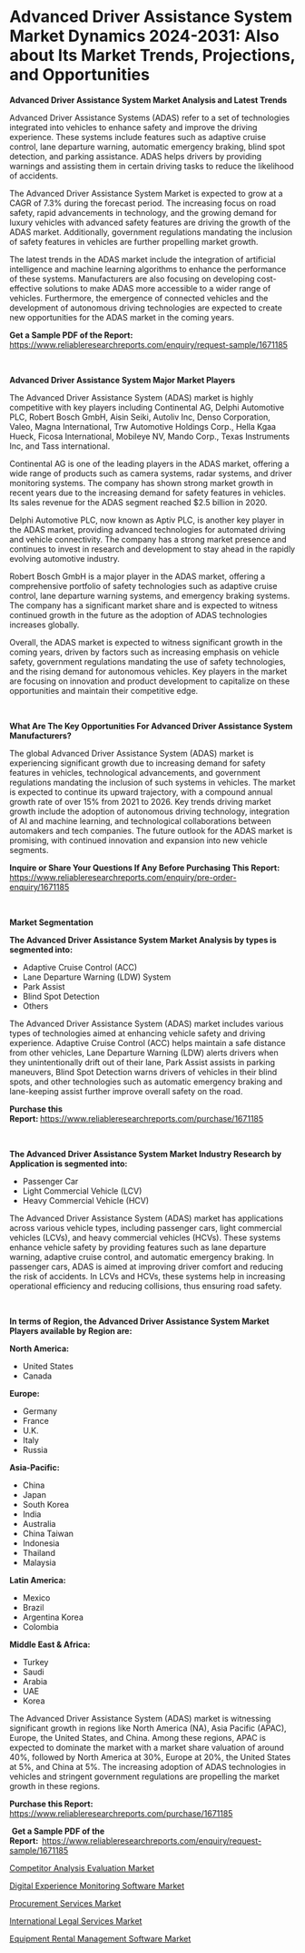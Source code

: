 <p><h1>Advanced Driver Assistance System Market Dynamics 2024-2031: Also about Its Market Trends, Projections, and Opportunities</h1></p><p><strong>Advanced Driver Assistance System Market Analysis and Latest Trends</strong></p>
<p><p>Advanced Driver Assistance Systems (ADAS) refer to a set of technologies integrated into vehicles to enhance safety and improve the driving experience. These systems include features such as adaptive cruise control, lane departure warning, automatic emergency braking, blind spot detection, and parking assistance. ADAS helps drivers by providing warnings and assisting them in certain driving tasks to reduce the likelihood of accidents.</p><p>The Advanced Driver Assistance System Market is expected to grow at a CAGR of 7.3% during the forecast period. The increasing focus on road safety, rapid advancements in technology, and the growing demand for luxury vehicles with advanced safety features are driving the growth of the ADAS market. Additionally, government regulations mandating the inclusion of safety features in vehicles are further propelling market growth.</p><p>The latest trends in the ADAS market include the integration of artificial intelligence and machine learning algorithms to enhance the performance of these systems. Manufacturers are also focusing on developing cost-effective solutions to make ADAS more accessible to a wider range of vehicles. Furthermore, the emergence of connected vehicles and the development of autonomous driving technologies are expected to create new opportunities for the ADAS market in the coming years.</p></p>
<p><strong>Get a Sample PDF of the Report:&nbsp;</strong> <a href="https://www.reliableresearchreports.com/enquiry/request-sample/1671185">https://www.reliableresearchreports.com/enquiry/request-sample/1671185</a></p>
<p>&nbsp;</p>
<p><strong>Advanced Driver Assistance System Major Market Players</strong></p>
<p><p>The Advanced Driver Assistance System (ADAS) market is highly competitive with key players including Continental AG, Delphi Automotive PLC, Robert Bosch GmbH, Aisin Seiki, Autoliv Inc, Denso Corporation, Valeo, Magna International, Trw Automotive Holdings Corp., Hella Kgaa Hueck, Ficosa International, Mobileye NV, Mando Corp., Texas Instruments Inc, and Tass international.</p><p>Continental AG is one of the leading players in the ADAS market, offering a wide range of products such as camera systems, radar systems, and driver monitoring systems. The company has shown strong market growth in recent years due to the increasing demand for safety features in vehicles. Its sales revenue for the ADAS segment reached $2.5 billion in 2020.</p><p>Delphi Automotive PLC, now known as Aptiv PLC, is another key player in the ADAS market, providing advanced technologies for automated driving and vehicle connectivity. The company has a strong market presence and continues to invest in research and development to stay ahead in the rapidly evolving automotive industry.</p><p>Robert Bosch GmbH is a major player in the ADAS market, offering a comprehensive portfolio of safety technologies such as adaptive cruise control, lane departure warning systems, and emergency braking systems. The company has a significant market share and is expected to witness continued growth in the future as the adoption of ADAS technologies increases globally.</p><p>Overall, the ADAS market is expected to witness significant growth in the coming years, driven by factors such as increasing emphasis on vehicle safety, government regulations mandating the use of safety technologies, and the rising demand for autonomous vehicles. Key players in the market are focusing on innovation and product development to capitalize on these opportunities and maintain their competitive edge.</p></p>
<p>&nbsp;</p>
<p><strong>What Are The Key Opportunities For Advanced Driver Assistance System Manufacturers?</strong></p>
<p><p>The global Advanced Driver Assistance System (ADAS) market is experiencing significant growth due to increasing demand for safety features in vehicles, technological advancements, and government regulations mandating the inclusion of such systems in vehicles. The market is expected to continue its upward trajectory, with a compound annual growth rate of over 15% from 2021 to 2026. Key trends driving market growth include the adoption of autonomous driving technology, integration of AI and machine learning, and technological collaborations between automakers and tech companies. The future outlook for the ADAS market is promising, with continued innovation and expansion into new vehicle segments.</p></p>
<p><strong>Inquire or Share Your Questions If Any Before Purchasing This Report:</strong> <a href="https://www.reliableresearchreports.com/enquiry/pre-order-enquiry/1671185">https://www.reliableresearchreports.com/enquiry/pre-order-enquiry/1671185</a></p>
<p>&nbsp;</p>
<p><strong>Market Segmentation</strong></p>
<p><strong>The Advanced Driver Assistance System Market Analysis by types is segmented into:</strong></p>
<p><ul><li>Adaptive Cruise Control (ACC)</li><li>Lane Departure Warning (LDW) System</li><li>Park Assist</li><li>Blind Spot Detection</li><li>Others</li></ul></p>
<p><p>The Advanced Driver Assistance System (ADAS) market includes various types of technologies aimed at enhancing vehicle safety and driving experience. Adaptive Cruise Control (ACC) helps maintain a safe distance from other vehicles, Lane Departure Warning (LDW) alerts drivers when they unintentionally drift out of their lane, Park Assist assists in parking maneuvers, Blind Spot Detection warns drivers of vehicles in their blind spots, and other technologies such as automatic emergency braking and lane-keeping assist further improve overall safety on the road.</p></p>
<p><strong>Purchase this Report:&nbsp;</strong><a href="https://www.reliableresearchreports.com/purchase/1671185">https://www.reliableresearchreports.com/purchase/1671185</a></p>
<p>&nbsp;</p>
<p><strong>The Advanced Driver Assistance System Market Industry Research by Application is segmented into:</strong></p>
<p><ul><li>Passenger Car</li><li>Light Commercial Vehicle (LCV)</li><li>Heavy Commercial Vehicle (HCV)</li></ul></p>
<p><p>The Advanced Driver Assistance System (ADAS) market has applications across various vehicle types, including passenger cars, light commercial vehicles (LCVs), and heavy commercial vehicles (HCVs). These systems enhance vehicle safety by providing features such as lane departure warning, adaptive cruise control, and automatic emergency braking. In passenger cars, ADAS is aimed at improving driver comfort and reducing the risk of accidents. In LCVs and HCVs, these systems help in increasing operational efficiency and reducing collisions, thus ensuring road safety.</p></p>
<p>&nbsp;</p>
<p><strong>In terms of Region, the Advanced Driver Assistance System Market Players available by Region are:</strong></p>
<p>
    <p> <strong> North America: </strong>
        <ul>
            <li>United States</li>
            <li>Canada</li>
        </ul>
        </p> 
    <p> <strong> Europe: </strong>
        <ul>
            <li>Germany</li>
            <li>France</li>
            <li>U.K.</li>
            <li>Italy</li>
            <li>Russia</li>
        </ul>
        </p> 
    <p> <strong> Asia-Pacific: </strong>
        <ul>
            <li>China</li>
            <li>Japan</li>
            <li>South Korea</li>
            <li>India</li>
            <li>Australia</li>
            <li>China Taiwan</li>
            <li>Indonesia</li>
            <li>Thailand</li>
            <li>Malaysia</li>
        </ul>
        </p> 
    <p> <strong> Latin America: </strong>
        <ul>
            <li>Mexico</li>
            <li>Brazil</li>
            <li>Argentina Korea</li>
            <li>Colombia</li>
        </ul>
        </p> 
    <p> <strong> Middle East & Africa: </strong>
        <ul>
            <li>Turkey</li>
            <li>Saudi</li>
            <li>Arabia</li>
            <li>UAE</li>
            <li>Korea</li>
        </ul>
    </p>
    </p>
<p><p>The Advanced Driver Assistance System (ADAS) market is witnessing significant growth in regions like North America (NA), Asia Pacific (APAC), Europe, the United States, and China. Among these regions, APAC is expected to dominate the market with a market share valuation of around 40%, followed by North America at 30%, Europe at 20%, the United States at 5%, and China at 5%. The increasing adoption of ADAS technologies in vehicles and stringent government regulations are propelling the market growth in these regions.</p></p>
<p><strong>Purchase this Report: </strong><a href="https://www.reliableresearchreports.com/purchase/1671185">https://www.reliableresearchreports.com/purchase/1671185</a></p>
<p>&nbsp;<strong>Get a Sample PDF of the Report:&nbsp;&nbsp;</strong><a href="https://www.reliableresearchreports.com/enquiry/request-sample/1671185">https://www.reliableresearchreports.com/enquiry/request-sample/1671185</a></p>
<p><strong></strong></p>
<p><p><a href="https://medium.com/@isomgleason/competitor-analysis-evaluation-market-insights-into-market-cagr-market-trends-and-growth-73d6ffc4f286">Competitor Analysis Evaluation Market</a></p><p><a href="https://medium.com/@jeromekling1967/digital-experience-monitoring-software-nbsp-market-focuses-on-market-share-size-and-projected-7d494727326f">Digital Experience Monitoring Software Market</a></p><p><a href="https://medium.com/@santosh.reportprime/procurement-services-market-insight-market-trends-growth-forecasted-from-2024-to-2031-73a853469f2b">Procurement Services Market</a></p><p><a href="https://medium.com/@isomgleason/international-legal-services-market-furnishes-information-on-market-share-market-trends-and-05f3c5b9d418">International Legal Services Market</a></p><p><a href="https://medium.com/@santosh.reportprime/equipment-rental-management-software-market-insight-market-trends-growth-forecasted-from-2024-to-6817b78d00a4">Equipment Rental Management Software Market</a></p></p>